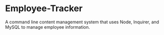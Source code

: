 # Employee-Tracker
A command line content management system that uses Node, Inquirer, and MySQL to manage employee information.

